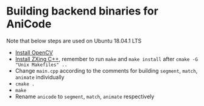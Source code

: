 # Building backend binaries for AniCode

Note that below steps are used on Ubuntu 18.04.1 LTS
- [Install OpenCV](https://docs.opencv.org/3.4.5/d7/d9f/tutorial_linux_install.html)
- [Install ZXing C++](https://github.com/glassechidna/zxing-cpp), remember to run `make` and `make install` after `cmake -G "Unix Makefiles" ..`
- Change `main.cpp` according to the comments for building `segment`, `match`, `animate` individually
- `cmake .`
- `make`
- Rename `anicode` to `segment`, `match`, `animate` respectively
